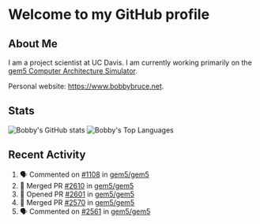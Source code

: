 # Welcome to my GitHub profile

## About Me

I am a project scientist at UC Davis. I am currently working primarily on the [gem5 Computer Architecture Simulator](https://github.com/gem5).

Personal website: <https://www.bobbybruce.net>.

## Stats

![Bobby's GitHub stats](https://github-readme-stats.vercel.app/api?username=bobbyrbruce&show_icons=true&theme=responsive&include_all_commits=true&count_private=true&show=reviews&disable_animations=true)
![Bobby's Top Languages ](https://github-readme-stats.vercel.app/api/top-langs/?username=bobbyrbruce&layout=compact&theme=responsive&count_private=true&langs_count=10&disable_animations=true)

## Recent Activity

<!--START_SECTION:activity-->
1. 🗣 Commented on [#1108](https://github.com/gem5/gem5/pull/1108#issuecomment-3325788199) in [gem5/gem5](https://github.com/gem5/gem5)
2. 🎉 Merged PR [#2610](https://github.com/gem5/gem5/pull/2610) in [gem5/gem5](https://github.com/gem5/gem5)
3. 💪 Opened PR [#2601](https://github.com/gem5/gem5/pull/2601) in [gem5/gem5](https://github.com/gem5/gem5)
4. 🎉 Merged PR [#2570](https://github.com/gem5/gem5/pull/2570) in [gem5/gem5](https://github.com/gem5/gem5)
5. 🗣 Commented on [#2561](https://github.com/gem5/gem5/pull/2561#issuecomment-3246802333) in [gem5/gem5](https://github.com/gem5/gem5)
<!--END_SECTION:activity-->

